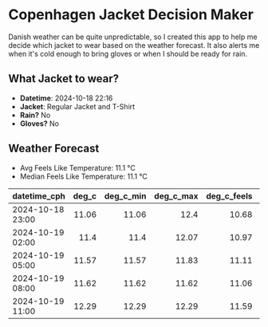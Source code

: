 
# Copenhagen Jacket Decision Maker

Danish weather can be quite unpredictable, so I created this app to help me decide which jacket to wear based on the weather forecast. 
It also alerts me when it's cold enough to bring gloves or when I should be ready for rain.

## What Jacket to wear?

- **Datetime**: 2024-10-18 22:16
- **Jacket**: Regular Jacket and T-Shirt
- **Rain?** No
- **Gloves?** No

## Weather Forecast
- Avg Feels Like Temperature: 11.1 °C
- Median Feels Like Temperature: 11.1 °C

| datetime_cph     |   deg_c |   deg_c_min |   deg_c_max |   deg_c_feels | weather   | wind   | rain   |
|:-----------------|--------:|------------:|------------:|--------------:|:----------|:-------|:-------|
| 2024-10-18 23:00 |   11.06 |       11.06 |       12.4  |         10.68 | Clouds    | Low    | None   |
| 2024-10-19 02:00 |   11.4  |       11.4  |       12.07 |         10.97 | Clouds    | Low    | None   |
| 2024-10-19 05:00 |   11.57 |       11.57 |       11.83 |         11.11 | Clouds    | Low    | None   |
| 2024-10-19 08:00 |   11.62 |       11.62 |       11.62 |         11.06 | Clouds    | Low    | None   |
| 2024-10-19 11:00 |   12.29 |       12.29 |       12.29 |         11.59 | Clouds    | Medium | None   |
        
